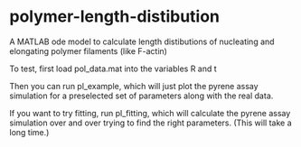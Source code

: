 # polymer-length-distibution
A MATLAB ode model to calculate length distibutions of nucleating and elongating polymer filaments (like F-actin)


To test, first load pol_data.mat into the variables R and t

Then you can run pl_example, which will just plot the pyrene assay simulation for a preselected set of parameters along with the real data.

If you want to try fitting, run pl_fitting, which will calculate the pyrene assay simulation over and over trying to find the right parameters.  (This will take a long time.)
